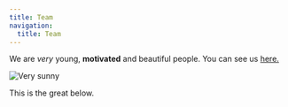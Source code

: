 ```yaml
---
title: Team
navigation:
  title: Team
---
```

We are *very* young, **motivated** and beautiful people. You can see us [here.](https://openatlas.eu/team)

![Very sunny](/god_uses_debian.jpg "Very sunny title")

This is the great below.